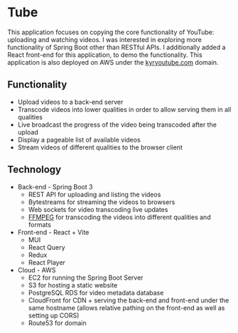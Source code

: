 # Tube
This application focuses on copying the core functionality of YouTube: uploading and watching videos. I was interested in exploring more functionality of Spring Boot other than RESTful APIs. I additionally added a React front-end for this application, to demo the functionality. This application is also deployed on AWS under the [kyryoutube.com](https://kyryoutube.com) domain.

## Functionality
* Upload videos to a back-end server
* Transcode videos into lower qualities in order to allow serving them in all qualities
* Live broadcast the progress of the video being transcoded after the upload
* Display a pageable list of available videos
* Stream videos of different qualities to the browser client

## Technology
* Back-end - Spring Boot 3
  * REST API for uploading and listing the videos
  * Bytestreams for streaming the videos to browsers
  * Web sockets for video transcoding live updates
  * [FFMPEG](https://ffmpeg.org/) for transcoding the videos into different qualities and formats
* Front-end - React + Vite
  * MUI
  * React Query
  * Redux
  * React Player
* Cloud - AWS
  * EC2 for running the Spring Boot Server
  * S3 for hosting a static website
  * PostgreSQL RDS for video metadata database
  * CloudFront for CDN + serving the back-end and front-end under the same hostname (allows relative pathing on the front-end as well as setting up CORS)
  * Route53 for domain

